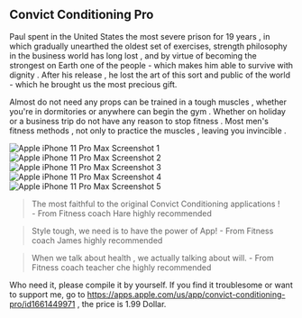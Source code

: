 ## Convict Conditioning Pro

Paul spent in the United States the most severe prison for 19 years , in which gradually unearthed the oldest set of exercises, strength philosophy in the business world has long lost , and by virtue of becoming the strongest on Earth one of the people - which makes him able to survive with dignity . After his release , he lost the art of this sort and public of the world - which he brought us the most precious gift.

Almost do not need any props can be trained in a tough muscles , whether you're in dormitories or anywhere can begin the gym . Whether on holiday or a business trip do not have any reason to stop fitness .
Most men's fitness methods , not only to practice the muscles , leaving you invincible .

![Apple iPhone 11 Pro Max Screenshot 1](https://tva1.sinaimg.cn/large/008vxvgGgy1h9g523vrjhj304b09c3yi.jpg)![Apple iPhone 11 Pro Max Screenshot 2](https://tva1.sinaimg.cn/large/008vxvgGgy1h9g52e1q86j304b09cdfr.jpg)![Apple iPhone 11 Pro Max Screenshot 3](https://tva1.sinaimg.cn/large/008vxvgGgy1h9g53yqzd6j304b09cdfy.jpg)![Apple iPhone 11 Pro Max Screenshot 4](https://tva1.sinaimg.cn/large/008vxvgGgy1h9g54j03vnj304b09c3yl.jpg)![Apple iPhone 11 Pro Max Screenshot 5](https://tva1.sinaimg.cn/large/008vxvgGgy1h9g54yoxt8j304b09cmx6.jpg)

> The most faithful to the original Convict Conditioning applications !       
>             - From Fitness coach Hare highly recommended

> Style tough, we need is to have the power of App!
>             - From Fitness coach James highly recommended

> When we talk about health , we actually talking about will.
>             - From Fitness coach teacher che highly recommended

Who need it, please compile it by yourself. If you find it troublesome or want to support me, go to https://apps.apple.com/us/app/convict-conditioning-pro/id1661449971 , the price is 1.99 Dollar.
